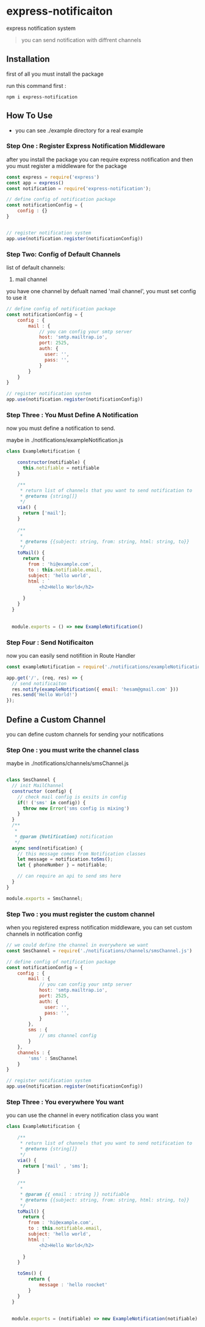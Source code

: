 # express-notificaiton
express notification system

> you can send notification with diffrent channels

## Installation

first of all you must install the package

run this command first : 
```
npm i express-notification
```

## How To Use

- you can see ./example directory for a real example

### Step One : Register Express Notification Middleware

after you install the package you can require express notification
and then you must register a middleware for the package

```js
const express = require('express')
const app = express()
const notification = require('express-notification');

// define config of notification package
const notificationConfig = {
    config : {}
}


// register notification system
app.use(notification.register(notificationConfig))
```
### Step Two: Config of Default Channels

list of default channels:
1. mail channel

you have one channel by defualt named 'mail channel', you must set config to use it

```js
// define config of notification package
const notificationConfig = {
    config : {
        mail : {
            // you can config your smtp server
            host: 'smtp.mailtrap.io',
            port: 2525,
            auth: {
              user: '',
              pass: '',
            }
        }
    }
}

// register notification system
app.use(notification.register(notificationConfig))
```

### Step Three : You Must Define A Notification

now you must define a notification to send.

maybe in ./notifications/exampleNotification.js

```js
class ExampleNotification {

    constructor(notifiable) {
      this.notifiable = notifiable
    }

    /**
     * return list of channels that you want to send notification to
     * @returns {string[]}
     */
    via() {
      return ['mail'];
    }
  
    /**
     *
     * @returns {{subject: string, from: string, html: string, to}}
     */
    toMail() {
      return {
        from : 'hi@example.com',
        to : this.notifiable.email,
        subject: 'hello world',
        html : `
            <h2>Hello World</h2>
            `
      }
    }
  }
  
  
  module.exports = () => new ExampleNotification()
```

### Step Four : Send Notificaiton

now you can easily send notifition in Route Handler

```js 
const exampleNotification = require('./notifications/exampleNotification');

app.get('/', (req, res) => {
  // send notificaiton
  res.notify(exampleNotification({ email: 'hesam@gmail.com' }))
  res.send('Hello World!')
});
```


## Define a Custom Channel

you can define custom channels for sending your notifications

### Step One :  you must write the channel class

maybe in ./notifications/channels/smsChannel.js

```js

class SmsChannel {
  // init MailChannel 
  constructor (config) {
    // check mail config is exsits in config
    if(! ('sms' in config)) {
      throw new Error('sms config is mixing')
    }
  }
  /**
   *
   * @param {Notification} notification
   */
  async send(notification) {
    // this message comes from Notification classes
    let message = notification.toSms();
    let { phoneNumber } = notifiable;

    // can require an api to send sms here
  }
}

module.exports = SmsChannel;

```

### Step Two : you must register the custom channel

when you registered express notification middleware, you can set custom channels in notification config



```js
// we could define the channel in everywhere we want 
const SmsChannel = require('./notifications/channels/smsChannel.js')

// define config of notification package
const notificationConfig = {
    config : {
        mail : {
            // you can config your smtp server
            host: 'smtp.mailtrap.io',
            port: 2525,
            auth: {
              user: '',
              pass: '',
            }
        },
        sms : {
            // sms channel config
        }
    },
    channels : {
        'sms' : SmsChannel
    }
}

// register notification system
app.use(notification.register(notificationConfig))

```

### Step Three : You everywhere You want

you can use the channel in every notification class you want

```js
class ExampleNotification {

    /**
     * return list of channels that you want to send notification to
     * @returns {string[]}
     */
    via() {
      return ['mail' , 'sms'];
    }
  
    /**
     *
     * @param {{ email : string }} notifiable
     * @returns {{subject: string, from: string, html: string, to}}
     */
    toMail() {
      return {
        from : 'hi@example.com',
        to : this.notifiable.email,
        subject: 'hello world',
        html : `
            <h2>Hello World</h2>
            `
      }
    }

    toSms() {
        return {
            message : 'hello roocket'
        }
    }
  }
  
  
  module.exports = (notifiable) => new ExampleNotification(notifiable)
```
